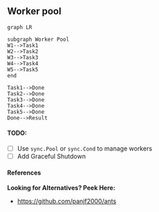 ## Worker pool

```mermaid
graph LR

subgraph Worker Pool
W1-->Task1
W2-->Task2
W3-->Task3
W4-->Task4
W5-->Task5
end
 
Task1-->Done
Task2-->Done
Task3-->Done
Task4-->Done
Task5-->Done
Done-->Result
```

#### TODO:

- [ ] Use `sync.Pool` or `sync.Cond` to manage workers
- [ ] Add Graceful Shutdown

#### References

**Looking for Alternatives? Peek Here:**

- https://github.com/panjf2000/ants
